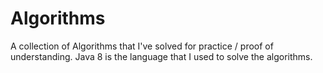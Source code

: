 # Algorithms
A collection of Algorithms that I've solved for practice / proof of understanding. Java 8 is the language that I used to solve the algorithms.
